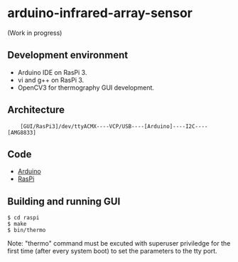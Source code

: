 # arduino-infrared-array-sensor

(Work in progress)

## Development environment

- Arduino IDE on RasPi 3.
- vi and g++ on RasPi 3.
- OpenCV3 for thermography GUI development.

## Architecture

```
    [GUI/RasPi3]/dev/ttyACMX----VCP/USB----[Arduino]----I2C----[AMG8833]
```

## Code

- [Arduino](./arduino)
- [RasPi](./raspi)

## Building and running GUI

```
$ cd raspi
$ make
$ bin/thermo
```

Note: "thermo" command must be excuted with superuser priviledge for the first time (after every system boot) to set the parameters to the tty port.
